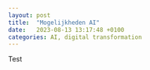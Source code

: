 ```yaml
---
layout: post
title:  "Mogelijkheden AI"
date:   2023-08-13 13:17:48 +0100
categories: AI, digital transformation
---
```



Test
